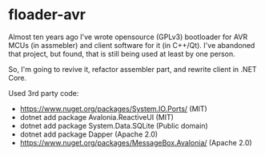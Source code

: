 # floader-avr
Almost ten years ago I've wrote opensource (GPLv3) bootloader for AVR MCUs (in assmebler) and client software for it (in C++/Qt). I've abandoned that project, but found, that is still being used at least by one person.

So, I'm going to revive it, refactor assembler part, and rewrite client in .NET Core.

Used 3rd party code:
- https://www.nuget.org/packages/System.IO.Ports/ (MIT)
- dotnet add package Avalonia.ReactiveUI (MIT)
- dotnet add package System.Data.SQLite (Public domain)
- dotnet add package Dapper (Apache 2.0)
- https://www.nuget.org/packages/MessageBox.Avalonia/ (Apache 2.0)